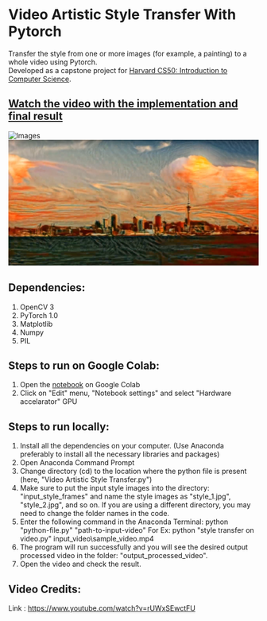 [//]: # (Image Reference)

[image1]: ./readme_images/images.PNG "Images"
[image2]: ./readme_images/video.PNG "Videos"

# Video Artistic Style Transfer With Pytorch
Transfer the style from one or more images (for example, a painting) to a whole video using Pytorch.  
Developed as a capstone project for [Harvard CS50: Introduction to Computer Science](https://online-learning.harvard.edu/course/cs50-introduction-computer-science).

## [Watch the video with the implementation and final result](https://www.youtube.com/watch?v=jqcolu3l644)

![Images][image1]
![Videos][image2]

## Dependencies:
1. OpenCV 3
2. PyTorch 1.0
3. Matplotlib
4. Numpy
5. PIL

## Steps to run on Google Colab:
1. Open the [notebook](https://github.com/HROlive/Video-Artistic-Style-Transfer/blob/master/Video_Artistic_Style_Transfer.ipynb) on Google Colab
2. Click on "Edit" menu, "Notebook settings" and select "Hardware accelarator" GPU

## Steps to run locally:
1. Install all the dependencies on your computer. (Use Anaconda preferably to install all the necessary libraries and packages)
2. Open Anaconda Command Prompt
3. Change directory (cd) to the location where the python file is present (here, "Video Artistic Style Transfer.py")
4. Make sure to put the input style images into the directory: "input_style_frames" and name the style images as "style_1.jpg", "style_2.jpg", and so on. If you are using a different directory, you may need to change the folder names in the code.
5. Enter the following command in the Anaconda Terminal: python "python-file.py" "path-to-input-video"
  For Ex: python "style transfer on video.py" input_video\sample_video.mp4
6. The program will run successfully and you will see the desired output processed video in the folder: "output_processed_video".
7. Open the video and check the result.

## Video Credits:
Link : https://www.youtube.com/watch?v=rUWxSEwctFU
